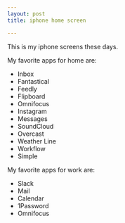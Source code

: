 ```yaml
---
layout: post
title: iphone home screen

---
```

This is my iphone screens these days.


<amp-img width="300" height="600" layout="responsive" src="/assets/images/2016-12-17-iphone-home-screen-1.jpg"></amp-img>

<amp-img width="300" height="600" layout="responsive" src="/assets/images/2016-12-17-iphone-home-screen-2.jpg"></amp-img>


My favorite apps for home are:
* Inbox
* Fantastical
* Feedly
* Flipboard
* Omnifocus
* Instagram
* Messages
* SoundCloud
* Overcast
* Weather Line
* Workflow
* Simple

My favorite apps for work are:
* Slack
* Mail
* Calendar
* 1Password
* Omnifocus